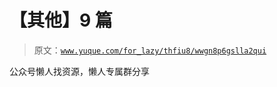 # 【其他】9 篇

> 原文：[`www.yuque.com/for_lazy/thfiu8/wwgn8p6gslla2qui`](https://www.yuque.com/for_lazy/thfiu8/wwgn8p6gslla2qui)

<ne-p id="ua8a8af37" data-lake-id="ua8a8af37"><ne-text id="ue69fb622">公众号懒人找资源，懒人专属群分享</ne-text></ne-p>